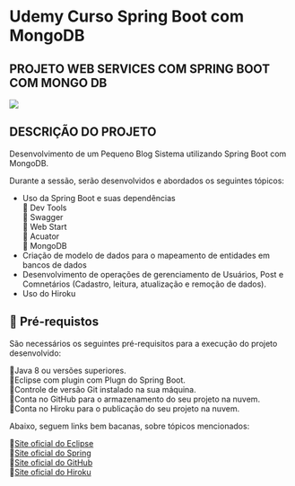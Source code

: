 # Udemy Curso Spring Boot com MongoDB

<h2> PROJETO WEB SERVICES COM SPRING BOOT COM MONGO DB </h2>

<img src="http://img.shields.io/static/v1?label=STATUS&message=EM DESENVOLVIMENTO&color=GREEN&style=for-the-badge"/>


<h2>DESCRIÇÃO DO PROJETO</h2>

Desenvolvimento de um Pequeno Blog Sistema utilizando Spring Boot com MongoDB.



Durante a sessão, serão desenvolvidos e abordados os seguintes tópicos:

* Uso da Spring Boot e suas dependências<br>
 🔸 Dev Tools<br>
 🔸 Swagger<br>
 🔸 Web Start<br>
 🔸 Acuator<br>
 🔸 MongoDB<br>
 * Criação de modelo de dados para o mapeamento de entidades em bancos de dados <br>
 * Desenvolvimento de operações de gerenciamento de Usuários, Post e Comnetários (Cadastro, leitura, atualização e remoção de dados).<br>
 * Uso do Hiroku

<h2>
🛑 Pré-requistos
</h2>

São necessários os seguintes pré-requisitos para a execução do projeto desenvolvido:
<p>
🔹Java 8 ou versões superiores.<br>
🔹Eclipse com plugin com Plugn do Spring Boot.<br>
🔹Controle de versão Git instalado na sua máquina.<br>
🔹Conta no GitHub para o armazenamento do seu projeto na nuvem.<br>
🔹Conta no Hiroku para o publicação do seu projeto na nuvem.<br>
</p>

Abaixo, seguem links bem bacanas, sobre tópicos mencionados:


🔹[Site oficial do Eclipse](https://www.eclipse.org/)<br>
🔹[Site oficial do Spring](https://spring.io/)<br>
🔹[Site oficial do GitHub](http://github.com/)<br>
🔹[Site oficial do Hiroku](https://www.heroku.com/)<br>


